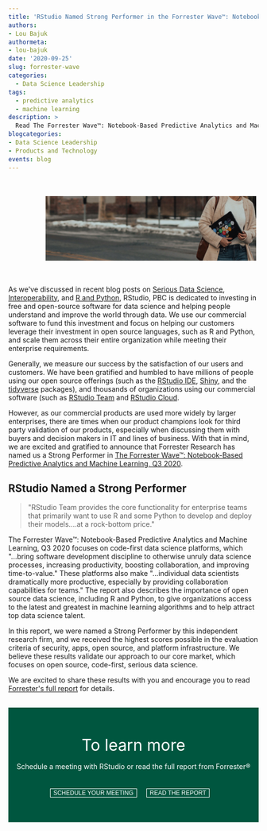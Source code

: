 ```yaml
---
title: 'RStudio Named Strong Performer in the Forrester Wave™: Notebook-Based Predictive Analytics and Machine Learning, Q3 2020'
authors:
- Lou Bajuk
authormeta: 
- lou-bajuk
date: '2020-09-25'
slug: forrester-wave
categories:
  - Data Science Leadership
tags:
  - predictive analytics
  - machine learning
description: >
  Read The Forrester Wave™: Notebook-Based Predictive Analytics and Machine Learning, Q3 2020 Report to learn why RStudio was named a Strong Performer by this independent research firm, and received the highest scores possible in the evaluation criteria of security, apps, open source and platform infrastructure.
blogcategories:
- Data Science Leadership
- Products and Technology
events: blog
---
```

<figure>
<img align="center" style="padding: 35px;" src="pbc-hero2.jpg" alt="Student with laptop covered in R stickers">
</figure>

As we've discussed in recent blog posts on <a href="https://blog.rstudio.com/2020/05/19/driving-real-lasting-value-with-serious-data-science/" target="_blank" rel="noopener noreferrer">Serious Data Science</a>, <a href="https://blog.rstudio.com/2020/07/15/interoperability-maximize-analytic-investments/" target="_blank" rel="noopener noreferrer">Interoperability</a>, and <a href="https://blog.rstudio.com/2020/07/28/practical-interoperability/" target="_blank" rel="noopener noreferrer">R and Python</a>, RStudio, PBC is dedicated to investing in free and open-source software for data science and helping people understand and improve the world through data. We use our commercial software to fund this investment and focus on helping our customers leverage their investment in open source languages, such as R and Python, and scale them across their entire organization while meeting their enterprise requirements.

Generally, we measure our success by the satisfaction of our users and customers. We have been gratified and humbled to have millions of people using our open source offerings (such as the <a href="https://rstudio.com/products/rstudio/" target="_blank" rel="noopener noreferrer">RStudio IDE</a>, <a href="https://shiny.rstudio.com/" target="_blank" rel="noopener noreferrer">Shiny</a>, and the <a href="https://www.tidyverse.org/" target="_blank" rel="noopener noreferrer">tidyverse</a> packages), and thousands of organizations using our commercial software (such as <a href="https://rstudio.com/products/team/" target="_blank" rel="noopener noreferrer">RStudio Team</a> and <a href="https://rstudio.com/products/cloud/" target="_blank" rel="noopener noreferrer">RStudio Cloud</a>.

However, as our commercial products are used more widely by larger enterprises, there are times when our product champions look for third party validation of our products, especially when discussing them with buyers and decision makers in IT and lines of business. With that in mind, we are excited and gratified to announce that Forrester Research has named us a Strong Performer in <a href="https://rstudio.com/forrester" target="_blank" rel="noopener noreferrer">The Forrester Wave™: Notebook-Based Predictive Analytics and Machine Learning, Q3 2020</a>.

## RStudio Named a Strong Performer

> "RStudio Team provides the core functionality for enterprise teams 
> that primarily want to use R and some Python to 
> develop and deploy their models....at a rock-bottom price."

The Forrester Wave™: Notebook-Based Predictive Analytics and Machine Learning, Q3 2020 focuses on code-first data science platforms, which "...bring software development discipline to otherwise unruly data science processes, increasing productivity, boosting collaboration, and improving time-to-value." These platforms also make "...individual data scientists dramatically more productive, especially by providing collaboration capabilities for teams." The report also describes the importance of open source data science, including R and Python, to give organizations access to the latest and greatest in machine learning algorithms and to help attract top data science talent.

In this report, we were named a Strong Performer by this independent research firm, and we received the highest scores possible in the evaluation criteria of security, apps, open source, and platform infrastructure. We believe these results validate our approach to our core market, which focuses on open source, code-first, serious data science.

We are excited to share these results with you and encourage you to read <a href="https://rstudio.com/forrester" target="_blank" rel="noopener noreferrer">Forrester's full report</a> for details.

<style type="text/css">
  button.btn-white {
    background-color: transparent;
    color: #ffffff;
    border: 1px solid #ffffff;
    text-transform: uppercase;
    font-size: 12px;
    margin-right: 15px;
  }
  button.btn-white:hover {
    background-color: #ffffff;
    color: #00563f;
    border: 1px solid #ffffff;
  }
</style>
<div style="background-color: #00563f;text-align: center;margin-top:30px;padding-top:24px;padding-bottom:50px;color: #ffffff;font-weight: 400;">
  <p style="font-size: 32px;margin-bottom: 15px;">To learn more</p>
  <p style="margin-bottom: 35px;">Schedule a meeting with RStudio or read the full report from Forrester®</p>
  <a href="https://rstudio.chilipiper.com/book/schedule-time-with-rstudio" target="_blank" rel="noopener noreferrer" ><button class="btn-white">Schedule your meeting</button></a>
  <a href="https://rstudio.com/forrester/" target="_blank" rel="noopener noreferrer"><button class="btn-white">Read the Report</button></a>
</div>
